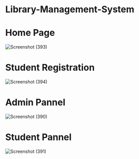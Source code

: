 # Library-Management-System

# Home Page
![Screenshot (393)](https://user-images.githubusercontent.com/110371845/216056997-11dc9004-2aa9-47b9-bbdc-ea3a3bf8870f.png)

# Student Registration
![Screenshot (394)](https://user-images.githubusercontent.com/110371845/216057026-f658da7e-1307-4341-a58d-690472dd64f4.png)

# Admin Pannel
![Screenshot (390)](https://user-images.githubusercontent.com/110371845/216057127-15dadd6c-6b2c-47fb-9d4e-c8594f6b61d3.png)

# Student Pannel
![Screenshot (391)](https://user-images.githubusercontent.com/110371845/216057174-a8720501-a00a-4189-9fc9-911407f7c6d4.png)

